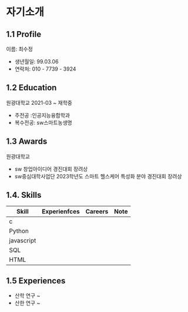 # 자기소개

## 1.1  Profile
이름: 최수정
- 생년월일: 99.03.06
- 연락처: 010 - 7739 - 3924

## 1.2 Education
원광대학교 2021-03 ~ 재학중
- 주전공 :인공지능융합학과
- 복수전공: sw스마트농생명

## 1.3 Awards

원광대학교 
- sw 창업아이디어 경진대회 장려상
- sw중심대학사업단 2023학년도 스마트 헬스케어 특성화 분야 경진대회 장려상
 
 ## 1.4. Skills

| Skill | Experienfces | Careers | Note|
|---|---|---|---|
|c||||
|Python|||
|javascript|||
|SQL|||
|HTML|||

## 1.5 Experiences
- 산학 연구  ~
- 산한 연구  ~

